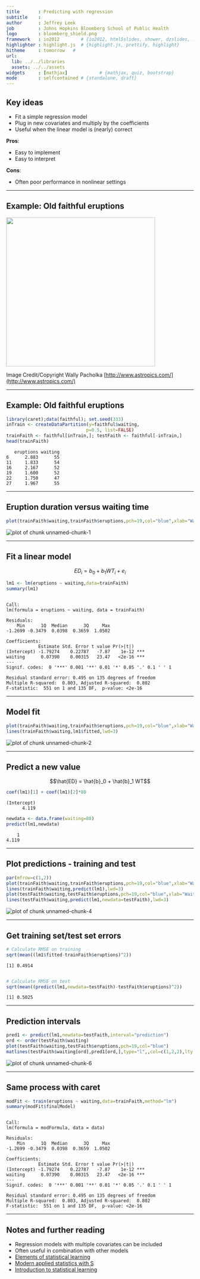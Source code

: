 ```yaml
---
title       : Predicting with regression 
subtitle    : 
author      : Jeffrey Leek
job         : Johns Hopkins Bloomberg School of Public Health
logo        : bloomberg_shield.png
framework   : io2012        # {io2012, html5slides, shower, dzslides, ...}
highlighter : highlight.js  # {highlight.js, prettify, highlight}
hitheme     : tomorrow   # 
url:
  lib: ../../libraries
  assets: ../../assets
widgets     : [mathjax]            # {mathjax, quiz, bootstrap}
mode        : selfcontained # {standalone, draft}
---
```







## Key ideas

* Fit a simple regression model
* Plug in new covariates and multiply by the coefficients
* Useful when the linear model is (nearly) correct

__Pros__:
* Easy to implement
* Easy to interpret

__Cons__:
* Often poor performance in nonlinear settings


---

## Example: Old faithful eruptions

<img class=center src=../../assets/img/08_PredictionAndMachineLearning/yellowstone.png height=400>

Image Credit/Copyright Wally Pacholka [http://www.astropics.com/](http://www.astropics.com/)

---

## Example: Old faithful eruptions


```r
library(caret);data(faithful); set.seed(333)
inTrain <- createDataPartition(y=faithful$waiting,
                              p=0.5, list=FALSE)
trainFaith <- faithful[inTrain,]; testFaith <- faithful[-inTrain,]
head(trainFaith)
```

```
   eruptions waiting
6      2.883      55
11     1.833      54
16     2.167      52
19     1.600      52
22     1.750      47
27     1.967      55
```


---

## Eruption duration versus waiting time


```r
plot(trainFaith$waiting,trainFaith$eruptions,pch=19,col="blue",xlab="Waiting",ylab="Duration")
```

<div class="rimage center"><img src="fig/unnamed-chunk-1.png" title="plot of chunk unnamed-chunk-1" alt="plot of chunk unnamed-chunk-1" class="plot" /></div>


---

## Fit a linear model 

$$ ED_i = b_0 + b_1 WT_i + e_i $$


```r
lm1 <- lm(eruptions ~ waiting,data=trainFaith)
summary(lm1)
```

```

Call:
lm(formula = eruptions ~ waiting, data = trainFaith)

Residuals:
    Min      1Q  Median      3Q     Max 
-1.2699 -0.3479  0.0398  0.3659  1.0502 

Coefficients:
            Estimate Std. Error t value Pr(>|t|)    
(Intercept) -1.79274    0.22787   -7.87    1e-12 ***
waiting      0.07390    0.00315   23.47   <2e-16 ***
---
Signif. codes:  0 '***' 0.001 '**' 0.01 '*' 0.05 '.' 0.1 ' ' 1

Residual standard error: 0.495 on 135 degrees of freedom
Multiple R-squared:  0.803,	Adjusted R-squared:  0.802 
F-statistic:  551 on 1 and 135 DF,  p-value: <2e-16
```



---
## Model fit


```r
plot(trainFaith$waiting,trainFaith$eruptions,pch=19,col="blue",xlab="Waiting",ylab="Duration")
lines(trainFaith$waiting,lm1$fitted,lwd=3)
```

<div class="rimage center"><img src="fig/unnamed-chunk-2.png" title="plot of chunk unnamed-chunk-2" alt="plot of chunk unnamed-chunk-2" class="plot" /></div>


---

## Predict a new value

$$\hat{ED} = \hat{b}_0 + \hat{b}_1 WT$$


```r
coef(lm1)[1] + coef(lm1)[2]*80
```

```
(Intercept) 
      4.119 
```

```r
newdata <- data.frame(waiting=80)
predict(lm1,newdata)
```

```
    1 
4.119 
```


---

## Plot predictions - training and test


```r
par(mfrow=c(1,2))
plot(trainFaith$waiting,trainFaith$eruptions,pch=19,col="blue",xlab="Waiting",ylab="Duration")
lines(trainFaith$waiting,predict(lm1),lwd=3)
plot(testFaith$waiting,testFaith$eruptions,pch=19,col="blue",xlab="Waiting",ylab="Duration")
lines(testFaith$waiting,predict(lm1,newdata=testFaith),lwd=3)
```

<div class="rimage center"><img src="fig/unnamed-chunk-4.png" title="plot of chunk unnamed-chunk-4" alt="plot of chunk unnamed-chunk-4" class="plot" /></div>


---

## Get training set/test set errors


```r
# Calculate RMSE on training
sqrt(mean((lm1$fitted-trainFaith$eruptions)^2))
```

```
[1] 0.4914
```

```r

# Calculate RMSE on test
sqrt(mean((predict(lm1,newdata=testFaith)-testFaith$eruptions)^2))
```

```
[1] 0.5025
```


---

## Prediction intervals


```r
pred1 <- predict(lm1,newdata=testFaith,interval="prediction")
ord <- order(testFaith$waiting)
plot(testFaith$waiting,testFaith$eruptions,pch=19,col="blue")
matlines(testFaith$waiting[ord],pred1[ord,],type="l",,col=c(1,2,2),lty = c(1,1,1), lwd=3)
```

<div class="rimage center"><img src="fig/unnamed-chunk-6.png" title="plot of chunk unnamed-chunk-6" alt="plot of chunk unnamed-chunk-6" class="plot" /></div>



---

## Same process with caret


```r
modFit <- train(eruptions ~ waiting,data=trainFaith,method="lm")
summary(modFit$finalModel)
```

```

Call:
lm(formula = modFormula, data = data)

Residuals:
    Min      1Q  Median      3Q     Max 
-1.2699 -0.3479  0.0398  0.3659  1.0502 

Coefficients:
            Estimate Std. Error t value Pr(>|t|)    
(Intercept) -1.79274    0.22787   -7.87    1e-12 ***
waiting      0.07390    0.00315   23.47   <2e-16 ***
---
Signif. codes:  0 '***' 0.001 '**' 0.01 '*' 0.05 '.' 0.1 ' ' 1

Residual standard error: 0.495 on 135 degrees of freedom
Multiple R-squared:  0.803,	Adjusted R-squared:  0.802 
F-statistic:  551 on 1 and 135 DF,  p-value: <2e-16
```



---

## Notes and further reading

* Regression models with multiple covariates can be included
* Often useful in combination with other models 
* [Elements of statistical learning](http://www-stat.stanford.edu/~tibs/ElemStatLearn/)
* [Modern applied statistics with S](http://www.amazon.com/Modern-Applied-Statistics-W-N-Venables/dp/0387954570)
* [Introduction to statistical learning](http://www-bcf.usc.edu/~gareth/ISL/)




